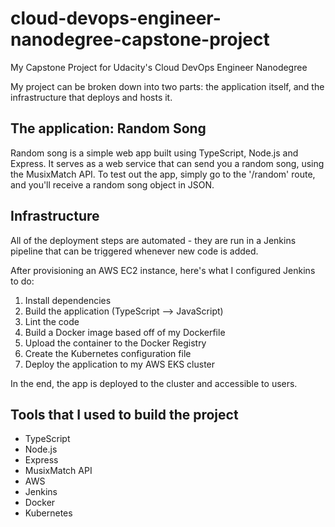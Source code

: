 # cloud-devops-engineer-nanodegree-capstone-project

My Capstone Project for Udacity's Cloud DevOps Engineer Nanodegree

My project can be broken down into two parts: the application itself, and the infrastructure that deploys and hosts it.

## The application: Random Song

Random song is a simple web app built using TypeScript, Node.js and Express. It serves as a web service that can send you a random song, using the MusixMatch API. To test out the app, simply go to the '/random' route, and you'll receive a random song object in JSON.

## Infrastructure

All of the deployment steps are automated - they are run in a Jenkins pipeline that can be triggered whenever new code is added.

After provisioning an AWS EC2 instance, here's what I configured Jenkins to do:

1. Install dependencies
2. Build the application (TypeScript --> JavaScript)
3. Lint the code
4. Build a Docker image based off of my Dockerfile
5. Upload the container to the Docker Registry
6. Create the Kubernetes configuration file
7. Deploy the application to my AWS EKS cluster

In the end, the app is deployed to the cluster and accessible to users.

## Tools that I used to build the project

- TypeScript
- Node.js
- Express
- MusixMatch API
- AWS
- Jenkins
- Docker
- Kubernetes
